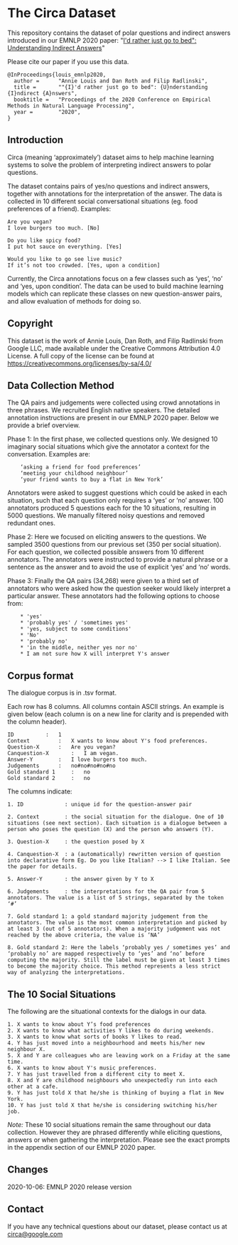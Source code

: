 # ﻿The Circa Dataset

This repository contains the dataset of polar questions and indirect answers introduced in 
our EMNLP 2020 paper:
"[I'd rather just go to bed": Understanding Indirect Answers]()"

Please cite our paper if you use this data.

```
@InProceedings{louis_emnlp2020,
  author =      "Annie Louis and Dan Roth and Filip Radlinski",
  title =       ""{I}'d rather just go to bed": {U}nderstanding {I}ndirect {A}nswers",
  booktitle =   "Proceedings of the 2020 Conference on Empirical Methods in Natural Language Processing",
  year =        "2020",
}
```

## Introduction

Circa (meaning ‘approximately’) dataset aims to help machine learning systems to solve the problem of interpreting indirect answers to polar questions. 

The dataset contains pairs of yes/no questions and indirect answers, together with annotations for the interpretation of the answer. The data is collected in 10 different social conversational situations (eg. food preferences of a friend). Examples:

```
Are you vegan?
I love burgers too much. [No]

Do you like spicy food?
I put hot sauce on everything. [Yes] 

Would you like to go see live music?
If it’s not too crowded. [Yes, upon a condition]
```

Currently, the Circa annotations focus on a few classes such as ‘yes’, ‘no’ and ‘yes, upon condition’. The data can be used to build machine learning models which can replicate these classes on new question-answer pairs, and allow evaluation of methods for doing so. 


## Copyright


This dataset is the work of Annie Louis, Dan Roth, and Filip Radlinski from Google LLC, made available under the Creative Commons Attribution 4.0 License. A full copy of the license can be found at https://creativecommons.org/licenses/by-sa/4.0/


## Data Collection Method


The QA pairs and judgements were collected using crowd annotations in three phrases. We recruited English native speakers. The detailed annotation instructions are present in our EMNLP 2020 paper. Below we provide a brief overview.


Phase 1: In the first phase, we collected questions only. We designed 10 imaginary social situations which give the annotator a context for the conversation. Examples are:
```
	‘asking a friend for food preferences’
	‘meeting your childhood neighbour’
	‘your friend wants to buy a flat in New York’
```
Annotators were asked to suggest questions which could be asked in each situation, such that each question only requires a ‘yes’ or ‘no’ answer. 100 annotators produced 5 questions each for the 10 situations, resulting in 5000 questions. We manually filtered noisy questions  and removed redundant ones. 


Phase 2: Here we focused on eliciting answers to the questions. We sampled 3500 questions from our previous set (350 per social situation). For each question, we collected possible answers from 10 different annotators. The annotators were instructed to provide a natural phrase or a sentence as the answer and to avoid the use of explicit ‘yes’ and ‘no’ words. 


Phase 3: Finally the QA pairs (34,268) were given to a third set of annotators who were asked how the question seeker would likely interpret a particular answer. These annotators had the following options to choose from:
```
	* 'yes'
	* 'probably yes' / 'sometimes yes'
	* 'yes, subject to some conditions'
	* 'No'
	* 'probably no'
	* 'in the middle, neither yes nor no'
	* I am not sure how X will interpret Y's answer
```

## Corpus format


The dialogue corpus is in .tsv format.

Each row has 8 columns. All columns contain ASCII strings. An example is given below (each column is on a new line for clarity and is prepended with the column header). 

```
ID		    :	1	
Context		    :	X wants to know about Y's food preferences.
Question-X	    :	Are you vegan?
Canquestion-X       :   I am vegan.
Answer-Y	    :	I love burgers too much. 
Judgements	    :	no#no#no#no#no	
Gold standard 1	    :	no
Gold standard 2	    :	no
```
	

The columns indicate:

```
1. ID             : unique id for the question-answer pair

2. Context        : the social situation for the dialogue. One of 10 situations (see next section). Each situation is a dialogue between a person who poses the question (X) and the person who answers (Y). 

3. Question-X     : the question posed by X 

4. Canquestion-X  : a (automatically) rewritten version of question into declarative form Eg. Do you like Italian? --> I like Italian. See the paper for details.

5. Answer-Y       : the answer given by Y to X

6. Judgements     : the interpretations for the QA pair from 5 annotators. The value is a list of 5 strings, separated by the token ‘#’

7. Gold standard 1: a gold standard majority judgement from the annotators. The value is the most common interpretation and picked by at least 3 (out of 5 annotators). When a majority judgement was not reached by the above criteria, the value is ‘NA’

8. Gold standard 2: Here the labels ‘probably yes / sometimes yes’ and ‘probably no’ are mapped respectively to ‘yes’ and ‘no’ before computing the majority. Still the label must be given at least 3 times to become the majority choice. This method represents a less strict way of analyzing the interpretations. 

```




## The 10 Social Situations

The following are the situational contexts for the dialogs in our data. 

```
1. X wants to know about Y’s food preferences
2. X wants to know what activities Y likes to do during weekends. 
3. X wants to know what sorts of books Y likes to read. 
4. Y has just moved into a neighbourhood and meets his/her new neighbour X.  
5. X and Y are colleagues who are leaving work on a Friday at the same time. 
6. X wants to know about Y's music preferences. 
7. Y has just travelled from a different city to meet X. 
8. X and Y are childhood neighbours who unexpectedly run into each other at a cafe. 
9. Y has just told X that he/she is thinking of buying a flat in New York. 
10. Y has just told X that he/she is considering switching his/her job.
```


*Note:* These 10 social situations remain the same throughout our data collection. However they are phrased differently while eliciting questions, answers or when gathering the interpretation. Please see the exact prompts in the appendix section of our EMNLP 2020 paper.




## Changes

2020-10-06: EMNLP 2020 release version



## Contact

If you have any technical questions about our dataset, please contact us at circa@google.com

